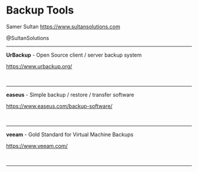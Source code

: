 # Backup Tools 

Samer Sultan
https://www.sultansolutions.com

@SultanSolutions

---

**UrBackup** - Open Source client / server backup system

https://www.urbackup.org/

&nbsp;
&nbsp;

---

**easeus** - Simple backup / restore / transfer software 

https://www.easeus.com/backup-software/

&nbsp;
&nbsp;

---

**veeam** - Gold Standard for Virtual Machine Backups 

https://www.veeam.com/

&nbsp;
&nbsp;

---
